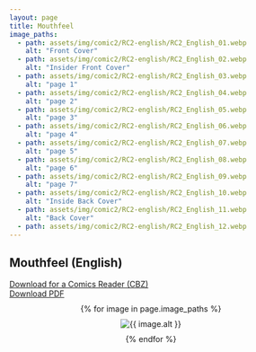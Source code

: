 ```yaml
---
layout: page
title: Mouthfeel
image_paths:
  - path: assets/img/comic2/RC2-english/RC2_English_01.webp 
    alt: "Front Cover"
  - path: assets/img/comic2/RC2-english/RC2_English_02.webp
    alt: "Insider Front Cover"
  - path: assets/img/comic2/RC2-english/RC2_English_03.webp
    alt: "page 1"
  - path: assets/img/comic2/RC2-english/RC2_English_04.webp
    alt: "page 2"
  - path: assets/img/comic2/RC2-english/RC2_English_05.webp
    alt: "page 3"
  - path: assets/img/comic2/RC2-english/RC2_English_06.webp
    alt: "page 4"
  - path: assets/img/comic2/RC2-english/RC2_English_07.webp
    alt: "page 5"
  - path: assets/img/comic2/RC2-english/RC2_English_08.webp
    alt: "page 6"
  - path: assets/img/comic2/RC2-english/RC2_English_09.webp
    alt: "page 7"
  - path: assets/img/comic2/RC2-english/RC2_English_10.webp
    alt: "Inside Back Cover"
  - path: assets/img/comic2/RC2-english/RC2_English_11.webp
    alt: "Back Cover"
  - path: assets/img/comic2/RC2-english/RC2_English_12.webp
---
```


<div class="col-lg-12 text-center">
	<h2 class="section-heading text-uppercase">Mouthfeel (English)</h2>
        <div class="text-muted">
           <a href="{{ site.url }}/downloads/comic2-english/RC2-English.cbz">Download for a Comics Reader (CBZ)</a>
        </div>
        <div class="text-muted">
           <a href="{{ site.url }}/downloads/comic2-english/RC2-English.pdf">Download PDF</a>
        </div>
        
</div>

<div style="display: flex; flex-direction: column; align-items: center; margin-top: 10px; margin-bottom: 30px;">
  {% for image in page.image_paths %}
    <img src="{{ image.path }}" alt="{{ image.alt }}" style="max-width: 80%; height: auto; margin: 10px;">
  {% endfor %}
</div>

